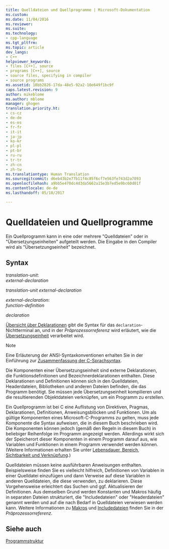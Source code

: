 ```yaml
---
title: Quelldateien und Quellprogramme | Microsoft-Dokumentation
ms.custom: 
ms.date: 11/04/2016
ms.reviewer: 
ms.suite: 
ms.technology:
- cpp-language
ms.tgt_pltfrm: 
ms.topic: article
dev_langs:
- C++
helpviewer_keywords:
- files [C++], source
- programs [C++], source
- source files, specifying in compiler
- source programs
ms.assetid: 18bb2826-17da-48e5-92a2-10e649f1bc9f
caps.latest.revision: 9
author: mikeblome
ms.author: mblome
manager: ghogen
translation.priority.ht:
- cs-cz
- de-de
- es-es
- fr-fr
- it-it
- ja-jp
- ko-kr
- pl-pl
- pt-br
- ru-ru
- tr-tr
- zh-cn
- zh-tw
ms.translationtype: Human Translation
ms.sourcegitcommit: d6eb43b2e77b11f4c85f6cf7e563fe743d2a7093
ms.openlocfilehash: a9bb5e470dc4d3da5662a15e3b7ed5e9bc60d01f
ms.contentlocale: de-de
ms.lasthandoff: 05/18/2017

---
```

# <a name="source-files-and-source-programs"></a>Quelldateien und Quellprogramme
Ein Quellprogramm kann in eine oder mehrere "Quelldateien" oder in "Übersetzungseinheiten" aufgeteilt werden. Die Eingabe in den Compiler wird als "Übersetzungseinheit" bezeichnet.  
  
## <a name="syntax"></a>Syntax  
 *translation-unit*:  
 *external-declaration*  
  
 *translation-unit external-declaration*  
  
 *external-declaration*:  
 *function-definition*  
  
 *declaration*  
  
 [Übersicht über Deklarationen](../c-language/overview-of-declarations.md) gibt die Syntax für das `declaration`-Nichtterminal an, und in der *Präprozessorreferenz* wird erläutert, wie die [Übersetzungseinheit](../preprocessor/phases-of-translation.md) verarbeitet wird.  
  
> [!NOTE]
>  Eine Erläuterung der ANSI-Syntaxkonventionen erhalten Sie in der Einführung zur [Zusammenfassung der C-Sprachsyntax](../c-language/c-language-syntax-summary.md).  
  
 Die Komponenten einer Übersetzungseinheit sind externe Deklarationen, die Funktionsdefinitionen und Bezeichnerdeklarationen enthalten. Diese Deklarationen und Definitionen können sich in den Quelldateien, Headerdateien, Bibliotheken und anderen Dateien befinden, die das Programm benötigt. Sie müssen jede Übersetzungseinheit kompilieren und die resultierenden Objektdateien verknüpfen, um ein Programm zu erstellen.  
  
 Ein Quellprogramm ist bei C eine Auflistung von Direktiven, Pragmas, Deklarationen, Definitionen, Anweisungsblöcken und Funktionen. Um als gültige Komponenten eines Microsoft-C-Programms zu gelten, muss jede Komponente die Syntax aufweisen, die in diesem Buch beschrieben wird. Die Komponenten können jedoch (gemäß den Regeln in diesem Buch) in beliebiger Reihenfolge im Programm angezeigt werden. Allerdings wirkt sich der Speicherort dieser Komponenten in einem Programm darauf aus, wie Variablen und Funktionen in einem Programm verwendet werden können. (Weitere Informationen erhalten Sie unter [Lebensdauer, Bereich, Sichtbarkeit und Verknüpfung](../c-language/lifetime-scope-visibility-and-linkage.md).)  
  
 Quelldateien müssen keine ausführbaren Anweisungen enthalten. Beispielsweise finden Sie es vielleicht hilfreich, Definitionen von Variablen in einer Quelldatei einzufügen und dann Verweise auf diese Variablen in anderen Quelldateien, die diese verwenden, zu deklarieren. Diese Vorgehensweise erleichtert das Suchen und ggf. Aktualisieren der Definitionen. Aus demselben Grund werden Konstanten und Makros häufig in separaten Dateien strukturiert, die "Includedateien" oder "Headerdateien" genannt werden und auf die nach Bedarf in Quelldateien verwiesen werden kann. Weitere Informationen zu [Makros](../preprocessor/macros-c-cpp.md) und [Includedateien](../preprocessor/hash-include-directive-c-cpp.md) finden Sie in der *Präprozessorreferenz*.  
  
## <a name="see-also"></a>Siehe auch  
 [Programmstruktur](../c-language/program-structure.md)

